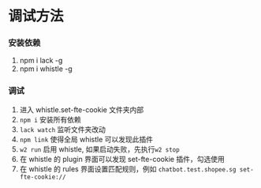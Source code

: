 # 调试方法

### 安装依赖

1. npm i lack -g
2. npm i whistle -g

### 调试

1. 进入 whistle.set-fte-cookie 文件夹内部
2. `npm i` 安装所有依赖
3. `lack watch` 监听文件夹改动
4. `npm link` 使得全局 whistle 可以发现此插件
5. `w2 run` 启用 whistle, 如果启动失败，先执行`w2 stop`
6. 在 whistle 的 plugin 界面可以发现 set-fte-cookie 插件，勾选使用
7. 在 whistle 的 rules 界面设置匹配规则，例如 `chatbot.test.shopee.sg set-fte-cookie://`
